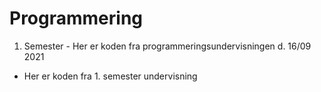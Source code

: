 # Programmering
1. Semester - Her er koden fra programmeringsundervisningen d. 16/09 2021
* Her er koden fra 1. semester undervisning 
